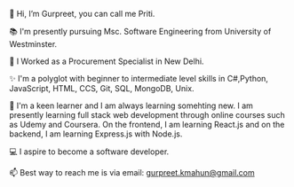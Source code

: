 👋 Hi, I’m Gurpreet, you can call me Priti.

📚 I'm presently pursuing Msc. Software Engineering from University of Westminster.

👀 I Worked as a  Procurement Specialist in New Delhi.  

✨ I'm a polyglot with beginner to intermediate level skills in C#,Python, JavaScript, HTML, CCS, Git, SQL, MongoDB, Unix. 

🌱 I'm a keen learner and I am always learning somehting new. I am presently learning full stack web development through online courses such as Udemy and Coursera. On the frontend, I am learning React.js and on the backend, I am learning Express.js with Node.js.

💻 I aspire to become a software developer.

📫 Best way to reach me is via email: gurpreet.kmahun@gmail.com
